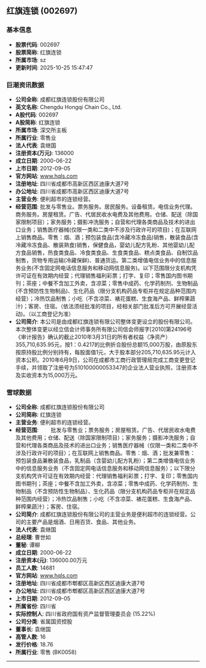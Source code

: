 ## 红旗连锁 (002697)

### 基本信息

- **股票代码**: 002697
- **股票简称**: 红旗连锁
- **所属市场**: sz
- **更新时间**: 2025-10-25 15:47:47

### 巨潮资讯数据

- **公司全称**: 成都红旗连锁股份有限公司
- **英文名称**: Chengdu Hongqi Chain Co., Ltd.
- **A股代码**: 002697
- **A股简称**: 红旗连锁
- **所属市场**: 深交所主板
- **所属行业**: 零售业
- **法人代表**: 袁继国
- **注册资本(万元)**: 136000
- **成立日期**: 2000-06-22
- **上市日期**: 2012-09-05
- **官方网站**: www.hqls.com
- **注册地址**: 四川省成都市高新区西区迪康大道7号
- **办公地址**: 四川省成都市高新区西区迪康大道7号
- **主营业务**: 便利超市的连锁经营。
- **经营范围**: 批发与零售业。票务服务。居民服务。设备租赁。电信业务代理。商务服务。房屋租赁。广告、代居民收水电费及其他费用。仓储、配送（除国家限制项目）；家务服务；摄影冲洗服务；自营和代理各类商品及技术的进出口业务；销售医疗器械(仅限一类和二类中不涉及行政许可的项目)；在互联网上销售商品。零售：烟、酒；预包装食品(含冷藏冷冻食品)销售，散装食品(含冷藏冷冻食品、散装熟食)销售，保健食品，婴幼儿配方乳粉、其他婴幼儿配方食品销售，热食类食品、冷食类食品、生食类食品、糕点类食品、自制饮品制售，货物专用运输(冷藏保鲜)、普通货运。第二类增值电信业务中的信息服务业务(不含固定网电话信息服务和移动网信息服务)。以下范围限分支机构凭许可证在有效期内经营；代理销售福利彩票；打字、复印；零售国内图书期刊；茶座；中餐不含加工外卖，含凉菜；零售中成药、化学药制剂、生物制品(不含预防性生物制品)、生化药品（限分支机构药品专柜并在规定品种范围内经营）；冷热饮品制售；小吃（不含凉菜、裱花蛋糕、生食海产品、鲜榨果蔬汁)；客房、住宿。（依法须经批准的项目，经相关部门批准后方可开展经营活动)。（以工商登记为准）
- **公司简介**: 本公司是由成都红旗连锁有限公司整体变更设立的股份有限公司。本次整体变更以经立信会计师事务所有限公司信会师报字[2010]第24196号《审计报告》确认的截止2010年3月31日的所有者权益（净资产）355,710,635.95元，按1：0.4217的比例折合股份总额15,000万股，由原股东按原持股比例分别持有，每股面值1元，大于股本部分205,710,635.95元计入资本公积。2010年6月9日，公司在成都市工商行政管理局完成工商变更登记手续，并领取了注册号为510100000053347的企业法人营业执照，注册资本及实收资本为15,000万元。

### 雪球数据

- **公司全称**: 成都红旗连锁股份有限公司
- **公司简称**: 红旗连锁
- **主营业务**: 便利超市的连锁经营。
- **经营范围**: 　　批发与零售业；票务服务；房屋租赁。广告、代居民收水电费及其他费用；仓储、配送（除国家限制项目）；家务服务；摄影冲洗服务；自营和代理各类商品及技术的进出口业务；销售医疗器械（仅限一类和二类中不涉及行政许可的项目）；在互联网上销售商品。零售：烟、酒；批发兼零售：预包装食品兼散装食品，乳制品（含婴幼儿配方乳粉）；第二类增值电信业务中的信息服务业务（不含固定网电话信息服务和移动网信息服务）；以下限分支机构凭许可证在有效期内经营：代理销售福利彩票；打字、复印；零售国内图书期刊；茶座；中餐不含加工外卖，含凉菜；零售中成药、化学药制剂、生物制品（不含预防性生物制品）、生化药品（限分支机构药品专柜并在规定品种范围内经营）；冷热饮品制售；小吃（不含凉菜、裱花蛋糕、生食海产品、鲜榨果蔬汁）；客房、住宿。
- **公司简介**: 成都红旗连锁股份有限公司的主营业务是便利超市的连锁经营。公司的主要产品是烟酒、日用百货、食品、其他业务。
- **法人代表**: 袁继国
- **总经理**: 曹世如
- **董秘**: 谭柳
- **成立日期**: 2000-06-22
- **注册资本(元)**: 136000.00万元
- **员工人数**: 14681
- **官方网站**: www.hqls.com
- **注册地址**: 四川省成都市郫都区高新区西区迪康大道7号
- **办公地址**: 四川省成都市郫都区高新区西区迪康大道7号
- **上市日期**: 2012-09-05
- **所属省份**: 四川省
- **实际控制人**: 四川省政府国有资产监督管理委员会 (15.22%)
- **公司分类**: 省属国资控股
- **董事长**: 袁继国
- **高管人数**: 16
- **发行价格**: 18.76
- **所属行业**: 零售 (BK0058)

---